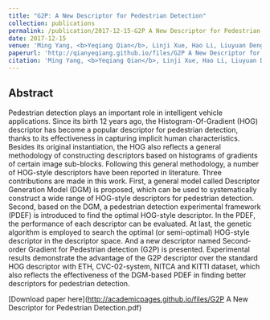```yaml
---
title: "G2P: A New Descriptor for Pedestrian Detection"
collection: publications
permalink: /publication/2017-12-15-G2P A New Descriptor for Pedestrian Detection
date: 2017-12-15
venue: 'Ming Yang, <b>Yeqiang Qian</b>, Linji Xue, Hao Li, Liuyuan Deng and Chunxiang Wang. <i>IEEE International Conference on Security, Pattern Analysis, and Cybernetics</i>. <b>ICSPAC 2017</b>'
paperurl: 'http://qianyeqiang.github.io/files/G2P A New Descriptor for Pedestrian Detection'
citation: 'Ming Yang, <b>Yeqiang Qian</b>, Linji Xue, Hao Li, Liuyuan Deng and Chunxiang Wang. <i>IEEE International Conference on Security, Pattern Analysis, and Cybernetics</i>. <b>ICSPAC 2017</b>'
---
```

## Abstract
Pedestrian detection plays an important role in intelligent vehicle applications. Since its birth 12 years ago, the Histogram-Of-Gradient (HOG) descriptor has become a popular descriptor for pedestrian detection, thanks to its effectiveness in capturing implicit human characteristics. Besides its original instantiation, the HOG also reflects a general methodology of constructing descriptors based on histograms of gradients of certain image sub-blocks. Following this general methodology, a number of HOG-style descriptors have been reported in literature.
Three contributions are made in this work. First, a general model called Descriptor Generation Model (DGM) is proposed, which can be used to systematically construct a wide range of HOG-style descriptors for pedestrian detection. Second, based on the DGM, a pedestrian detection experimental framework (PDEF) is introduced to find the optimal HOG-style descriptor. In the PDEF, the performance of each descriptor can be evaluated. At last, the genetic algorithm is employed to search the optimal (or semi-optimal) HOG-style descriptor in the descriptor space. And a new descriptor named Second-order Gradient for Pedestrian detection (G2P) is presented. Experimental results demonstrate the advantage of the G2P descriptor over the standard HOG descriptor with ETH, CVC-02-system, NITCA and KITTI dataset, which also reflects the effectiveness of the DGM-based PDEF in finding better descriptors for pedestrian detection.

[Download paper here](http://academicpages.github.io/files/G2P A New Descriptor for Pedestrian Detection.pdf)


